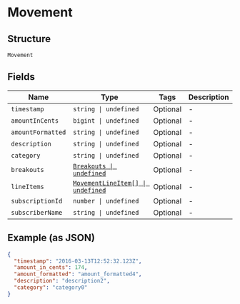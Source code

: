 
# Movement

## Structure

`Movement`

## Fields

| Name | Type | Tags | Description |
|  --- | --- | --- | --- |
| `timestamp` | `string \| undefined` | Optional | - |
| `amountInCents` | `bigint \| undefined` | Optional | - |
| `amountFormatted` | `string \| undefined` | Optional | - |
| `description` | `string \| undefined` | Optional | - |
| `category` | `string \| undefined` | Optional | - |
| `breakouts` | [`Breakouts \| undefined`](../../doc/models/breakouts.md) | Optional | - |
| `lineItems` | [`MovementLineItem[] \| undefined`](../../doc/models/movement-line-item.md) | Optional | - |
| `subscriptionId` | `number \| undefined` | Optional | - |
| `subscriberName` | `string \| undefined` | Optional | - |

## Example (as JSON)

```json
{
  "timestamp": "2016-03-13T12:52:32.123Z",
  "amount_in_cents": 174,
  "amount_formatted": "amount_formatted4",
  "description": "description2",
  "category": "category0"
}
```

